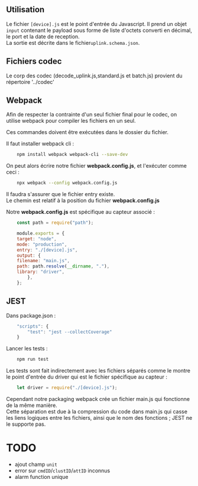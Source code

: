 ## Utilisation

Le fichier `[device].js` est le point d'entrée du Javascript. Il prend un objet `input` contenant le payload sous forme de liste d'octets converti en décimal, le port et la date de reception.  
La sortie est décrite dans le fichier`uplink.schema.json`.  

## Fichiers codec

Le corp des codec (decode_uplink.js,standard.js et batch.js) provient du répertoire '../codec'

## Webpack

Afin de respecter la contrainte d'un seul fichier final pour le codec, on utilise webpack pour compiler les fichiers en un seul.  

Ces commandes doivent être exécutées dans le dossier du fichier.  
  
Il faut installer webpack cli :  

```bash
    npm install webpack webpack-cli --save-dev
```

On peut alors écrire notre fichier **webpack.config.js**, et l'exécuter comme ceci :  

```bash
    npx webpack --config webpack.config.js
```

Il faudra s'assurer que le fichier entry existe.  
Le chemin est relatif à la position du fichier **webpack.config.js**  

Notre **webpack.config.js** est spécifique au capteur associé :  

```javascript
    const path = require("path");

    module.exports = {
    target: "node",
    mode: "production",
    entry: "./[device].js",
    output: {
    filename: "main.js",
    path: path.resolve(__dirname, "."),
    library: "driver",
        },
    };
```

## JEST
Dans package.json :  

```javascript
    "scripts": {
        "test": "jest --collectCoverage"
    }
```

Lancer les tests  : 

```bash
    npm run test
```

Les tests sont fait indirectement avec les fichiers séparés comme le montre le point d'entrée du driver qui est le fichier spécifique au capteur :  

```javascript
    let driver = require("./[device].js");
```

Cependant notre packaging webpack crée un fichier main.js qui fonctionne de la même manière.  
Cette séparation est due à la compression du code dans main.js qui casse les liens logiques entre les fichiers, ainsi que le nom des fonctions ; JEST ne le supporte pas.  


# TODO

- ajout champ `unit`
- error sur `cmdID`/`clustID`/`attID` inconnus
- alarm function unique